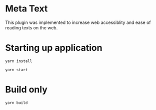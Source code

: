 # Meta Text
This plugin was implemented to increase web accessiblity and ease of reading texts on the web.

# Starting up application
``` yarn install ```

``` yarn start ```

# Build only 
``` yarn build ```

